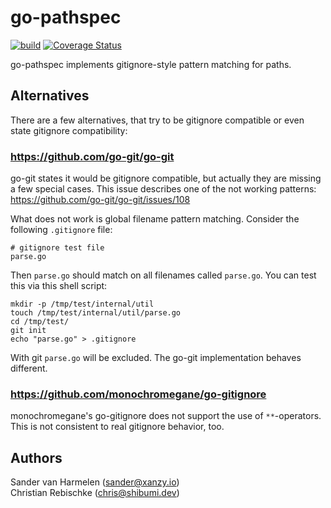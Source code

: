 # go-pathspec

[![build](https://github.com/shibumi/go-pathspec/workflows/build/badge.svg)](https://github.com/shibumi/go-pathspec/actions?query=workflow%3Abuild) [![Coverage Status](https://coveralls.io/repos/github/shibumi/go-pathspec/badge.svg)](https://coveralls.io/github/shibumi/go-pathspec)

go-pathspec implements gitignore-style pattern matching for paths.

## Alternatives

There are a few alternatives, that try to be gitignore compatible or even state
gitignore compatibility:

### https://github.com/go-git/go-git

go-git states it would be gitignore compatible, but actually they are missing a few
special cases. This issue describes one of the not working patterns: https://github.com/go-git/go-git/issues/108

What does not work is global filename pattern matching. Consider the following
`.gitignore` file:

```gitignore
# gitignore test file
parse.go
```

Then `parse.go` should match on all filenames called `parse.go`. You can test this via
this shell script:
```shell
mkdir -p /tmp/test/internal/util
touch /tmp/test/internal/util/parse.go
cd /tmp/test/
git init
echo "parse.go" > .gitignore
```

With git `parse.go` will be excluded. The go-git implementation behaves different.

### https://github.com/monochromegane/go-gitignore

monochromegane's go-gitignore does not support the use of `**`-operators.
This is not consistent to real gitignore behavior, too.

## Authors

Sander van Harmelen (<sander@xanzy.io>)  
Christian Rebischke (<chris@shibumi.dev>)
